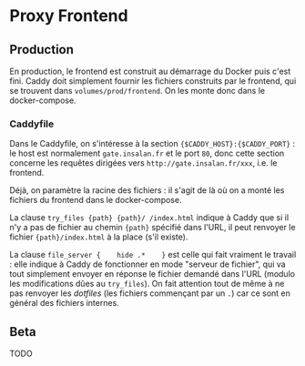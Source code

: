 # Proxy Frontend

## Production
En production, le frontend est construit au démarrage du Docker puis c'est fini. Caddy doit simplement fournir les fichiers construits par le frontend, qui se trouvent dans `volumes/prod/frontend`. On les monte donc dans le docker-compose.

### Caddyfile
Dans le Caddyfile, on s'intéresse à la section `{$CADDY_HOST}:{$CADDY_PORT}` : le host est normalement `gate.insalan.fr` et le port `80`, donc cette section concerne les requêtes dirigées vers `http://gate.insalan.fr/xxx`, i.e. le frontend.

Déjà, on paramètre la racine des fichiers : il s'agit de là où on a monté les fichiers du frontend dans le docker-compose.

La clause `try_files {path} {path}/ /index.html` indique à Caddy que si il n'y a pas de fichier au chemin `{path}` spécifié dans l'URL, il peut renvoyer le fichier `{path}/index.html` à la place (s'il existe).

La clause `file_server {    hide .*    }` est celle qui fait vraiment le travail : elle indique à Caddy de fonctionner en mode "serveur de fichier", qui va tout simplement envoyer en réponse le fichier demandé dans l'URL (modulo les modifications dûes au `try_files`). On fait attention tout de même à ne pas renvoyer les _dotfiles_ (les fichiers commençant par un `.`) car ce sont en général des fichiers internes.

## Beta
TODO
